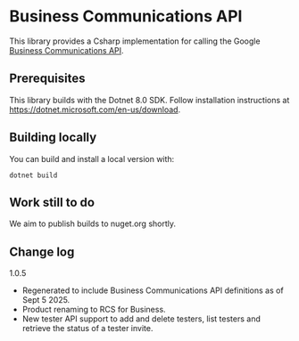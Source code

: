 # Business Communications API

This library provides a Csharp implementation for calling the Google
[Business Communications API](https://developers.google.com/business-communications/rcs-business-messaging/reference/business-communications/rest).

## Prerequisites

This library builds with the Dotnet 8.0 SDK. Follow installation instructions at
https://dotnet.microsoft.com/en-us/download.

## Building locally

You can build and install a local version with:

```
dotnet build
```

## Work still to do

We aim to publish builds to nuget.org shortly.

## Change log

1.0.5

-   Regenerated to include Business Communications API definitions as of Sept
    5 2025.
-   Product renaming to RCS for Business.
-   New tester API support to add and delete testers, list testers and retrieve
    the status of a tester invite.